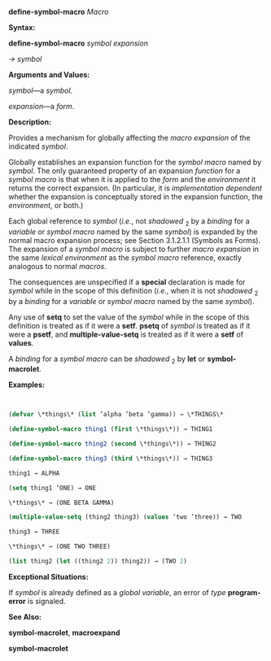 **define-symbol-macro** *Macro* 



**Syntax:** 



**define-symbol-macro** *symbol expansion* 



*→ symbol* 



**Arguments and Values:** 



*symbol*—a *symbol*. 



*expansion*—a *form*. 



**Description:** 



Provides a mechanism for globally affecting the *macro expansion* of the indicated *symbol*. 



Globally establishes an expansion function for the *symbol macro* named by *symbol*. The only guaranteed property of an expansion *function* for a *symbol macro* is that when it is applied to the *form* and the *environment* it returns the correct expansion. (In particular, it is *implementation dependent* whether the expansion is conceptually stored in the expansion function, the *environment*, or both.)  







Each global reference to *symbol* (*i.e.*, not *shadowed* <sub>2</sub> by a *binding* for a *variable* or *symbol macro* named by the same *symbol*) is expanded by the normal macro expansion process; see Section 3.1.2.1.1 (Symbols as Forms). The expansion of a *symbol macro* is subject to further *macro expansion* in the same *lexical environment* as the *symbol macro* reference, exactly analogous to normal *macros*. 



The consequences are unspecified if a **special** declaration is made for *symbol* while in the scope of this definition (*i.e.*, when it is not *shadowed* <sub>2</sub> by a *binding* for a *variable* or *symbol macro* named by the same *symbol*). 



Any use of **setq** to set the value of the *symbol* while in the scope of this definition is treated as if it were a **setf**. **psetq** of *symbol* is treated as if it were a **psetf**, and **multiple-value-setq** is treated as if it were a **setf** of **values**. 



A *binding* for a *symbol macro* can be *shadowed* <sub>2</sub> by **let** or **symbol-macrolet**. 



**Examples:**
```lisp
 

(defvar \*things\* (list ’alpha ’beta ’gamma)) → \*THINGS\* 

(define-symbol-macro thing1 (first \*things\*)) → THING1 

(define-symbol-macro thing2 (second \*things\*)) → THING2 

(define-symbol-macro thing3 (third \*things\*)) → THING3 

thing1 → ALPHA 

(setq thing1 ’ONE) → ONE 

\*things\* → (ONE BETA GAMMA) 

(multiple-value-setq (thing2 thing3) (values ’two ’three)) → TWO 

thing3 → THREE 

\*things\* → (ONE TWO THREE) 

(list thing2 (let ((thing2 2)) thing2)) → (TWO 2) 


```
**Exceptional Situations:** 



If *symbol* is already defined as a *global variable*, an error of *type* **program-error** is signaled. 



**See Also:** 



**symbol-macrolet**, **macroexpand**  







**symbol-macrolet** 



